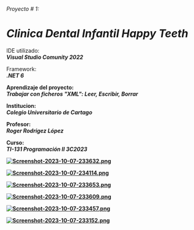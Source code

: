  _Proyecto # 1:_  <br>
# _<strong>Clinica Dental Infantil Happy Teeth</strong>_
              

 IDE utilizado: <br> _<strong>Visual Studio Comunity 2022_</strong>
              

 Framework: <br> _<strong>.NET 6_</trong>
             
              
 Aprendizaje del proyecto: <br> _<strong>Trabajar con ficheros "XML":  Leer, Escribir, Borrar_</strong>
              

 Institucion: <br> _<strong>Colegio Universitario de Cartago_</strong>
              

 Profesor: <br> _<strong>Roger Rodrigez López_</strong>
              

 Curso: <br> _<strong>TI-131 Programación II 3C2023_</strong>
              
[![Screenshot-2023-10-07-233632.png](https://i.postimg.cc/nVwzwdqW/Screenshot-2023-10-07-233632.png)](https://postimg.cc/SjCknfTL)

[![Screenshot-2023-10-07-234114.png](https://i.postimg.cc/xjkRZ4WJ/Screenshot-2023-10-07-234114.png)](https://postimg.cc/qgTyhjB4)

[![Screenshot-2023-10-07-233653.png](https://i.postimg.cc/BbDnF3t1/Screenshot-2023-10-07-233653.png)](https://postimg.cc/BPS3WdTq)

[![Screenshot-2023-10-07-233609.png](https://i.postimg.cc/zfLpK2S1/Screenshot-2023-10-07-233609.png)](https://postimg.cc/XZbw08z2)

[![Screenshot-2023-10-07-233457.png](https://i.postimg.cc/rsZh26qz/Screenshot-2023-10-07-233457.png)](https://postimg.cc/7J71SWGy)

[![Screenshot-2023-10-07-233152.png](https://i.postimg.cc/C1YrjHvM/Screenshot-2023-10-07-233152.png)](https://postimg.cc/KKq5bLSC)


